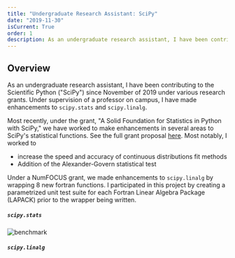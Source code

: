 ```yaml
---
title: "Undergraduate Research Assistant: SciPy"
date: "2019-11-30"
isCurrent: True
order: 1
description: As an undergraduate research assistant, I have been contributing to the Scientific Python ("SciPy") since november of 2019 under various research grants. 
---
```


## Overview 
As an undergraduate research assistant, I have been contributing to the Scientific Python ("SciPy") since November of 2019 under various research grants. Under supervision of a professor on campus, I have made enhancements to `scipy.stats` and `scipy.linalg`.

Most recently, under the grant, "A Solid Foundation for Statistics in Python with SciPy," we have worked to make enhancements in several areas to SciPy's statistical functions. See the full grant proposal [here](https://warrenweckesser.github.io/czi/scipy-2019-czi-proposal-revised.pdf). Most notably, I worked to
  - increase the speed and accuracy of continuous distributions fit methods
  - Addition of the Alexander-Govern statistical test

Under a NumFOCUS grant, we made enhancements to `scipy.linalg` by wrapping 8 new fortran functions. I participated in this project by creating a parametrized unit test suite for each Fortran Linear Algebra Package (LAPACK) prior to the wrapper being written. 



##### `scipy.stats`

![benchmark](https://i.ibb.co/mqgqXJJ/Screen-Shot-2020-09-30-at-9-26-52-PM.png)

##### `scipy.linalg`